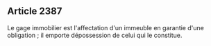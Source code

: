 Article 2387
----
Le gage immobilier est l'affectation d'un immeuble en garantie d'une obligation
; il emporte dépossession de celui qui le constitue.
